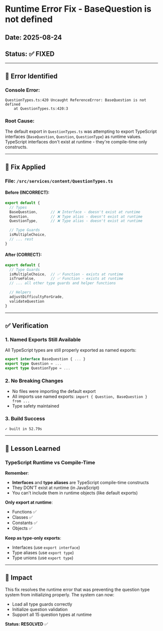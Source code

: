 # Runtime Error Fix - BaseQuestion is not defined

## Date: 2025-08-24
## Status: ✅ FIXED

---

## 🚨 Error Identified

### Console Error:
```
QuestionTypes.ts:420 Uncaught ReferenceError: BaseQuestion is not defined
    at QuestionTypes.ts:420:3
```

### Root Cause:
The default export in `QuestionTypes.ts` was attempting to export TypeScript interfaces (`BaseQuestion`, `Question`, `QuestionType`) as runtime values. TypeScript interfaces don't exist at runtime - they're compile-time only constructs.

---

## 🔧 Fix Applied

### File: `/src/services/content/QuestionTypes.ts`

#### Before (INCORRECT):
```typescript
export default {
  // Types
  BaseQuestion,      // ❌ Interface - doesn't exist at runtime
  Question,          // ❌ Type alias - doesn't exist at runtime  
  QuestionType,      // ❌ Type alias - doesn't exist at runtime
  
  // Type Guards
  isMultipleChoice,
  // ... rest
}
```

#### After (CORRECT):
```typescript
export default {
  // Type Guards
  isMultipleChoice,  // ✅ Function - exists at runtime
  isTrueFalse,       // ✅ Function - exists at runtime
  // ... all other type guards and helper functions
  
  // Helpers
  adjustDifficultyForGrade,
  validateQuestion
}
```

---

## ✅ Verification

### 1. Named Exports Still Available
All TypeScript types are still properly exported as named exports:
```typescript
export interface BaseQuestion { ... }
export type Question = ...
export type QuestionType = ...
```

### 2. No Breaking Changes
- No files were importing the default export
- All imports use named exports: `import { Question, BaseQuestion } from ...`
- Type safety maintained

### 3. Build Success
```bash
✓ built in 52.79s
```

---

## 📝 Lesson Learned

### TypeScript Runtime vs Compile-Time

**Remember**: 
- **Interfaces** and **type aliases** are TypeScript compile-time constructs
- They DON'T exist at runtime (in JavaScript)
- You can't include them in runtime objects (like default exports)

**Only export at runtime**:
- Functions ✅
- Classes ✅
- Constants ✅
- Objects ✅

**Keep as type-only exports**:
- Interfaces (use `export interface`)
- Type aliases (use `export type`)
- Type unions (use `export type`)

---

## 🎯 Impact

This fix resolves the runtime error that was preventing the question type system from initializing properly. The system can now:
- Load all type guards correctly
- Initialize question validation
- Support all 15 question types at runtime

**Status: RESOLVED** ✅
